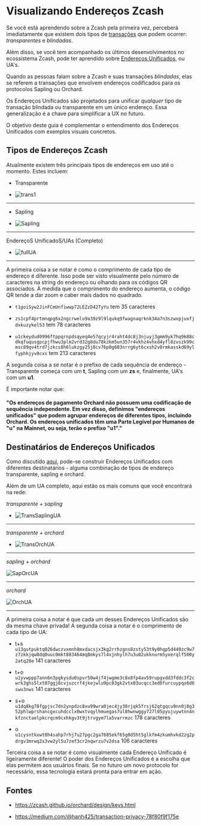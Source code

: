 # Visualizando Endereços Zcash

Se você está aprendendo sobre a Zcash pela primeira vez, perceberá imediatamente que existem dois tipos de [transações]([https://zechub.notion.site/Transactions-2862a2c98a104c3fa08402fb9d5b71b8](https://zechub.wiki/using-zcash/transactions)) que podem ocorrer: *transparentes* e *blindadas*.

Além disso, se você tem acompanhado os últimos desenvolvimentos no ecossistema Zcash, pode ter aprendido sobre [Endereços Unificados](https://electriccoin.co/blog/unified-addresses-in-zcash-explained/), ou UA's.

Quando as pessoas falam sobre a Zcash e suas transações *blindadas*, elas se referem a transações que envolvem endereços codificados para os protocolos Sapling ou Orchard.

Os Endereços Unificados são projetados para unificar *qualquer* tipo de transação blindada ou transparente em um único endereço. Essa generalização é a chave para simplificar a UX no futuro. 

O objetivo deste guia é complementar o entendimento dos Endereços Unificados com exemplos visuais concretos.

## Tipos de Endereços Zcash

Atualmente existem três principais tipos de endereços em uso até o momento. Estes incluem:

* Transparente

- ![trans1](https://user-images.githubusercontent.com/81990132/219261771-a9957ec3-2841-4073-9cfd-1db9d6356693.png)

---

* Sapling

- ![Sapling](https://user-images.githubusercontent.com/81990132/219261784-1a617e70-f588-4eed-96bf-f0789d7af58a.png)

---

EndereçoS UnificadoS/UAs (Completo)

- ![fullUA](https://user-images.githubusercontent.com/81990132/219261794-bcc79db6-4dc6-4c6a-867b-3717b81e6b71.png)

---

A primeira coisa a se notar é como o comprimento de cada tipo de endereço é diferente. Isso pode ser visto visualmente pelo número de caracteres na string do endereço ou olhando para os códigos QR associados. À medida que o comprimento do endereço aumenta, o código QR tende a dar zoom e caber mais dados no quadrado.

* `t1goiSyw2JinFCmUnfiwwp72LEZzD42TyYu` tem 35 caracteres

* `zs1cpf4prtmnqpg6x2ngcrwelu9a39z9l9lqukq9fwagnaqrknk34a7n3szwxpjuxfjdxkuzykel53` tem 78 caracteres

* `u1ckeydud0996ftppqrnpdsqyeq4e57qcyjr4raht4dc8j3njuyj3gmm9yk7hq9k88cdkqfuqusgpcpjfhwu3plm2vrd32g8du78kzkm5un357r4vkhz4vhxd4yfl8zvszk99cmsc89qv4trd7jzkcs8h6lukzgy25j8cv76p0g603nrrg6yt6cxsh2v8rmkasskd69ylfyphhjyv0cxs` tem 213 caracteres

A segunda coisa a se notar é o prefixo de cada sequência de endereço - Transparente começa com um **t**, Sapling com um **zs** e, finalmente, UA's com um **u1**.

É importante notar que:

#### "Os endereços de pagamento Orchard não possuem uma codificação de sequência independente. Em vez disso, definimos "endereços unificados" que podem agrupar endereços de diferentes tipos, incluindo Orchard. Os endereços unificados têm uma Parte Legível por Humanos de "u" na Mainnet, ou seja, terão o prefixo "u1"."

## Destinatários de Endereços Unificados

Como discutido [aqui](https://medium.com/@hanh425/transaction-privacy-78f80f9f175e), pode-se construir Endereços Unificados com diferentes destinatários - alguma combinação de tipos de endereço transparente, sapling e orchard.

Além de um UA completo, aqui estão os mais comuns que você encontrará na rede:

*transparente + sapling*

- ![TransSaplingUA](https://user-images.githubusercontent.com/81990132/219267475-38ad1419-0aac-4205-b18e-6873283f9d85.png)

---

*transparente + orchard*

- ![TransOrchUA](https://user-images.githubusercontent.com/81990132/219267496-90db21ff-f4e1-4a50-8f2a-1a71d995652a.png)

---

*sapling + orchard*

![SapOrcUA](https://user-images.githubusercontent.com/81990132/219267520-6b731ec2-e911-4469-acc5-c39d4addcac2.png)

---

*orchard*

![OrchUA](https://user-images.githubusercontent.com/81990132/219267538-1a748fff-4034-4559-96ac-182723409b3a.png)

---

A primeira coisa a notar é que cada um desses Endereços Unificados são da mesma chave privada! A segunda coisa a notar é o comprimento de cada tipo de UA:

* t+s `u13qutpuktq026dwczvxmnh8mxdacsjx3kg2rrhzgns8zsty53t9y0hqp5d440zc9w7z7zkkjqw8dq0uuc0mkt883464mq8mkys7l4xjnhylh7u3u02ukknurm5yxerqlf500y2atq28e` 141 caracteres

* t+o `u1yvwppp7ann6n3pgkysdu0spvr50w4jf4jwgme3c8x8fp4av59rupgvdd3fddc3f2cwrk3ghs5lxt87ggj8cvjuzcrf4jkejwlu9pc83gk2vtx03ucqcc3ed0furcuypqs6d6swu3nws` 141 caracteres

* s+o `u1dq8kg78fgpjsc7dn2ynpdzc8xu99wra0jec4jy30rjqk5frsj62qtgqcu9nn0j8g352phlwprshancgxcuhdcclx0wxtvqylhmuegas7ul8hwnwggy727l05pyujuywtnn4nkfznctaelpkcrqcm9cxhkgv3t9jtrvgym7la5varrmzc`  178 caracteres

* o   `u1cysntkxwt0h4sahp7rhj7u27pgc2ga7685ekf65g0d5ht5glkfm4zkumhvkd2zg2pdrgv3mrwq2x3vw2yl5u7zef3cr2nqwrzu7v2dsa` 106 caracteres

Terceira coisa a se notar é como visualmente cada Endereço Unificado é ligeiramente diferente! O poder dos Endereços Unificados é a escolha que elas permitem aos usuários finais. Se no futuro um novo protocolo for necessário, essa tecnologia estará pronta para entrar em ação.

## Fontes

- https://zcash.github.io/orchard/design/keys.html

- https://medium.com/@hanh425/transaction-privacy-78f80f9f175e

